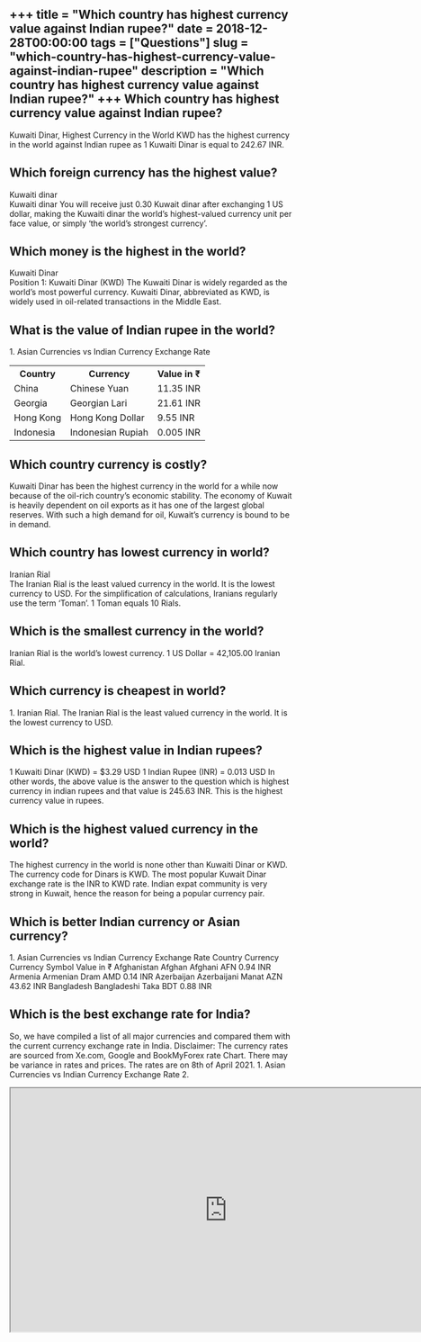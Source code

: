 +++
title = "Which country has highest currency value against Indian rupee?"
date = 2018-12-28T00:00:00
tags = ["Questions"]
slug = "which-country-has-highest-currency-value-against-indian-rupee"
description = "Which country has highest currency value against Indian rupee?"
+++
Which country has highest currency value against Indian rupee?
--------------------------------------------------------------

Kuwaiti Dinar, Highest Currency in the World KWD has the highest currency in the world against Indian rupee as 1 Kuwaiti Dinar is equal to 242.67 INR.

Which foreign currency has the highest value?
---------------------------------------------

Kuwaiti dinar  
Kuwaiti dinar You will receive just 0.30 Kuwait dinar after exchanging 1 US dollar, making the Kuwaiti dinar the world’s highest-valued currency unit per face value, or simply ‘the world’s strongest currency’.

Which money is the highest in the world?
----------------------------------------

Kuwaiti Dinar  
Position 1: Kuwaiti Dinar (KWD) The Kuwaiti Dinar is widely regarded as the world’s most powerful currency. Kuwaiti Dinar, abbreviated as KWD, is widely used in oil-related transactions in the Middle East.

What is the value of Indian rupee in the world?
-----------------------------------------------

1\. Asian Currencies vs Indian Currency Exchange Rate

<table><tr><th>Country</th><th>Currency</th><th>Value in ₹</th></tr><tr><td>China</td><td>Chinese Yuan</td><td>11.35 INR</td></tr><tr><td>Georgia</td><td>Georgian Lari</td><td>21.61 INR</td></tr><tr><td>Hong Kong</td><td>Hong Kong Dollar</td><td>9.55 INR</td></tr><tr><td>Indonesia</td><td>Indonesian Rupiah</td><td>0.005 INR</td></tr></table>

Which country currency is costly?
---------------------------------

Kuwaiti Dinar has been the highest currency in the world for a while now because of the oil-rich country’s economic stability. The economy of Kuwait is heavily dependent on oil exports as it has one of the largest global reserves. With such a high demand for oil, Kuwait’s currency is bound to be in demand.

Which country has lowest currency in world?
-------------------------------------------

Iranian Rial  
The Iranian Rial is the least valued currency in the world. It is the lowest currency to USD. For the simplification of calculations, Iranians regularly use the term ‘Toman’. 1 Toman equals 10 Rials.

Which is the smallest currency in the world?
--------------------------------------------

Iranian Rial is the world’s lowest currency. 1 US Dollar = 42,105.00 Iranian Rial.

Which currency is cheapest in world?
------------------------------------

1\. Iranian Rial. The Iranian Rial is the least valued currency in the world. It is the lowest currency to USD.

Which is the highest value in Indian rupees?
--------------------------------------------

1 Kuwaiti Dinar (KWD) = $3.29 USD 1 Indian Rupee (INR) = 0.013 USD In other words, the above value is the answer to the question which is highest currency in indian rupees and that value is 245.63 INR. This is the highest currency value in rupees.

Which is the highest valued currency in the world?
--------------------------------------------------

The highest currency in the world is none other than Kuwaiti Dinar or KWD. The currency code for Dinars is KWD. The most popular Kuwait Dinar exchange rate is the INR to KWD rate. Indian expat community is very strong in Kuwait, hence the reason for being a popular currency pair.

Which is better Indian currency or Asian currency?
--------------------------------------------------

1\. Asian Currencies vs Indian Currency Exchange Rate Country Currency Currency Symbol Value in ₹ Afghanistan Afghan Afghani AFN 0.94 INR Armenia Armenian Dram AMD 0.14 INR Azerbaijan Azerbaijani Manat AZN 43.62 INR Bangladesh Bangladeshi Taka BDT 0.88 INR

Which is the best exchange rate for India?
------------------------------------------

So, we have compiled a list of all major currencies and compared them with the current currency exchange rate in India. Disclaimer: The currency rates are sourced from Xe.com, Google and BookMyForex rate Chart. There may be variance in rates and prices. The rates are on 8th of April 2021. 1. Asian Currencies vs Indian Currency Exchange Rate 2.

<iframe allow="accelerometer; autoplay; clipboard-write; encrypted-media; gyroscope; picture-in-picture" allowfullscreen="" class="__youtube_prefs__  epyt-is-override  no-lazyload" data-no-lazy="1" data-origheight="433" data-origwidth="770" data-skipgform_ajax_framebjll="" height="433" id="_ytid_29906" loading="lazy" src="https://www.youtube.com/embed/5jgYp6sKMiI?enablejsapi=1&autoplay=0&cc_load_policy=0&cc_lang_pref=&iv_load_policy=1&loop=0&modestbranding=0&rel=1&fs=1&playsinline=0&autohide=2&theme=dark&color=red&controls=1&" title="YouTube player" width="770"></iframe>